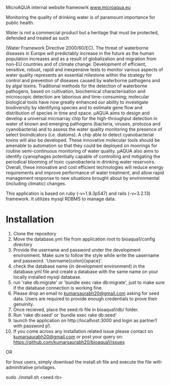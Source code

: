 MicroAQUA internal website frameowrk www.microaqua.eu

Monitoring the quality of drinking water is of paramount importance for public health.

Water is not a commercial product but a heritage that must be protected, defended and treated as such

(Water Framework Directive 2000/60/EC). The threat of waterborne diseases in Europe will predictably increase in the future as the human population increases and as a result of globalization and migration from non-EU countries and of climate change. Development of efficient, sensitive, robust, rapid and inexpensive tests to monitor various aspects of water quality represents an essential milestone within the strategy for control and prevention of diseases caused by waterborne pathogens and by algal toxins. Traditional methods for the detection of waterborne pathogens, based on cultivation, biochemical characterisation and microscopic detection are laborious and time-consuming; molecular biological tools have now greatly enhanced our ability to investigate biodiversity by identifying species and to estimate gene flow and distribution of species in time and space. µAQUA aims to design and develop a universal microarray chip for the high-throughput detection in water of known and emerging pathogens (bacteria, viruses, protozoa and cyanobacteria) and to assess the water quality monitoring the presence of select bioindicators (i.e. diatoms). A chip able to detect cyanobacterial toxins will also be developed. These innovative molecular tools should be amenable to automation so that they could be deployed on moorings for routine semi-continuous monitoring of water quality. µAQUA also aims to identify cyanophages potentially capable of controlling and mitigating the periodical blooming of toxic cyanobacteria in drinking water reservoirs. Overall, these innovative and cost efficient technologies will reduce energy requirements and improve performance of water treatment, and allow rapid management response to new situations brought about by environmental (including climatic) changes.

This application is based on ruby (-v=1.9.3p547) and rails (-v=3.2.13) framework. It utilizes mysql RDBMS to manage data.

Installation
=============

1. Clone the repository
2. Move the database.yml file from application root to bioaqua1/config directory
3. Provide the username and password under the development environment. Make sure to follow the style while write the uasername and password. 'Username{colon}{space}<username>'.
4. check the database name (in development environment) in the database.yml file and create a database with the same name on your locally installed mysql database.
5. run 'rake db:migrate' or 'bundle exec rake db:migrate', just to make sure if the database connection is working fine.
6. Please drop an email to kumarsaurabh20@gmail.com asking for seed data. Users are required to provide enough credentials to prove their genuinity.
7. Once recieved, place the seed.rb file in bioaqua1/db/ folder.
8. Run 'rake db:seed' or 'bundle exec rake db:seed'
9. launch the application on http://localhost:3000 and login as partner1 with password p1.
10. If you come across any installation related issue please contact on kumarsaurabh20@gmail.com or post your query on:  https://github.com/kumarsaurabh20/bioaqua1/issues 

OR

for linux users, simply download the install.sh file and execute the file with adminitrative privilages.

sudo ./install.sh <seed.rb>
